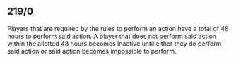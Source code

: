 ## 219/0

Players that are required by the rules to perform an action have a total of 48 hours to perform said action. A player that does not perform said action within the allotted 48 hours becomes inactive until either they do perform said action or said action becomes impossible to perform.